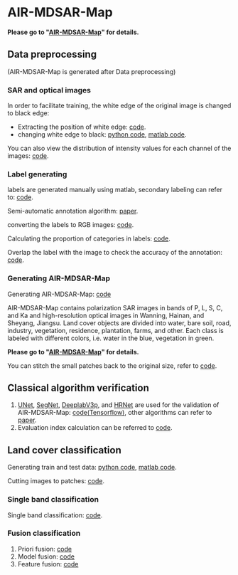 # AIR-MDSAR-Map
**Please go to "[AIR-MDSAR-Map](https://nairongzheng.github.io/AIR-MDSAR-Map/)" for details.**

## Data preprocessing

(AIR-MDSAR-Map is generated after Data preprocessing)

### SAR and optical images
In order to facilitate training, the white edge of the original image is changed to black edge: 

- Extracting the position of white edge: [code](https://github.com/NairongZheng/utils/blob/main/find_edge.py).
- changing white edge to black: [python code](https://github.com/NairongZheng/utils/blob/main/delete_edge.py), [matlab code](https://github.com/NairongZheng/utils/blob/main/delete_edge.m).

You can also view the distribution of intensity values for each channel of the images: [code](https://github.com/NairongZheng/utils/blob/main/plot_histogram.py).

### Label generating

labels are generated manually using matlab, secondary labeling can refer to: [code](https://github.com/NairongZheng/utils/blob/main/imageLabel_change_path.m).

Semi-automatic annotation algorithm: [paper](https://link.springer.com/chapter/10.1007/978-981-19-8202-6_9).

converting the labels to RGB images: [code](https://github.com/NairongZheng/utils/blob/main/changelabel_123_imageLabeler.py).

Calculating the proportion of categories in labels: [code](https://github.com/NairongZheng/utils/blob/main/plot_pie.py).

Overlap the label with the image to check the accuracy of the annotation: [code](https://github.com/NairongZheng/utils/blob/main/image_with_mask.py).

### Generating AIR-MDSAR-Map

Generating AIR-MDSAR-Map: [code](https://github.com/NairongZheng/utils/blob/main/gen_public_dataset.py)

AIR-MDSAR-Map contains polarization SAR images in bands of P, L, S, C, and Ka and high-resolution optical images in Wanning, Hainan, and Sheyang, Jiangsu. Land cover objects are divided into water, bare soil, road, industry, vegetation, residence, plantation, farms, and other. Each class is labeled with different colors, i.e. water in the blue, vegetation in green.

**Please go to "[AIR-MDSAR-Map](https://nairongzheng.github.io/AIR-MDSAR-Map/)" for details.**

You can stitch the small patches back to the original size, refer to [code](https://github.com/NairongZheng/utils/blob/main/connecting_images.py). 

## Classical algorithm verification

1. [UNet](https://link.springer.com/chapter/10.1007/978-3-319-24574-4_28), [SegNet](https://ieeexplore.ieee.org/document/7803544), [DeeplabV3p](https://link.springer.com/chapter/10.1007/978-3-030-01234-2_49), and [HRNet](https://ieeexplore.ieee.org/document/9052469) are used for the validation of AIR-MDSAR-Map: [code(Tensorflow)](https://github.com/NairongZheng/AIR-MDSAR-Map/tree/main/s1_classical), other algorithms can refer to [paper](https://www.spiedigitallibrary.org/journals/journal-of-applied-remote-sensing/volume-16/issue-1/014520/Land-cover-classification-of-synthetic-aperture-radar-images-based-on/10.1117/1.JRS.16.014520.short).
2. Evaluation index calculation can be referred to [code](https://github.com/NairongZheng/utils/blob/main/cal_ConfusionMatrix_indicators_2.py).

## Land cover classification

Generating train and test data: [python code](https://github.com/NairongZheng/utils/blob/main/generate_test_dataset.py), [matlab code](https://github.com/NairongZheng/utils/blob/main/generate_test_dataset_x.m).

Cutting images to patches: [code](https://github.com/NairongZheng/utils/blob/main/cutting_images_2.py).

### Single band classification

Single band classification: [code](https://github.com/NairongZheng/AIR-MDSAR-Map/tree/main/s2_yyjf).

### Fusion classification

1. Priori fusion: [code](https://github.com/NairongZheng/utils/blob/main/results_fusion.py)
2. Model fusion: [code](https://github.com/NairongZheng/AIR-MDSAR-Map/tree/main/s2_yyjf)
3. Feature fusion: [code]()

